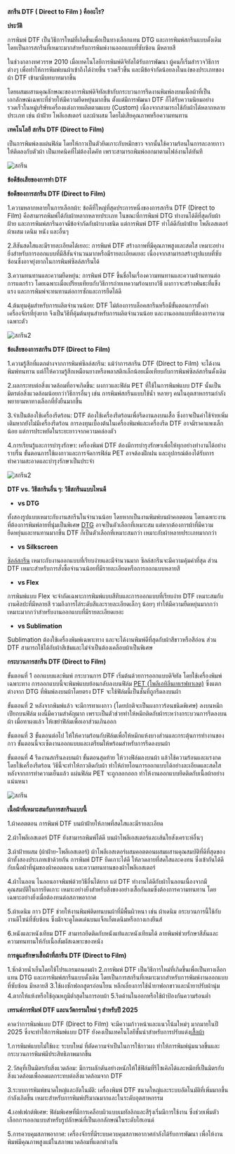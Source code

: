 **สกรีน DTF ( Direct to Film ) คืออะไร?**

**ประวัติ**

การพิมพ์ DTF เป็นวิธีการใหม่ที่เกิดขึ้นเพื่อเป็นทางเลือกแทน DTG และการพิมพ์สกรีนแบบดั้งเดิม โดยเป็นการสกรีนที่เหมาะมากสำหรับการพิมพ์งานออกแบบที่ซับซ้อน มีหลายสี

ในช่วงกลางทศวรรษ 2010 เมื่อเทคโนโลยีการพิมพ์ดิจิทัลได้รับการพัฒนา ผู้คนก็เริ่มสำรวจวิธีการต่างๆ เพื่อทำให้การพิมพ์บนผ้าเข้าถึงได้ง่ายขึ้น รวดเร็วขึ้น และมีข้อจำกัดน้อยลงในแง่ของประเภทของผ้า DTF เข้ามามีบทบาทมากขึ้น

โดยผสมผสานคุณลักษณะของการพิมพ์ดิจิทัลเข้ากับกระบวนการรีดงานพิมพ์ลงบนเนื้อผ้าที่เป็นเอกลักษณ์เฉพาะที่ช่วยให้มีความยืดหยุ่นมากขึ้น ตั้งแต่มีการพัฒนา DTF ก็ได้รับความนิยมอย่างรวดเร็วในหมู่บริษัทเครื่องแต่งกายผลิตตามแบบ (Custom) เนื่องจากสามารถใช้กับผ้าได้หลากหลายประเภท เช่น ผ้าฝ้าย โพลีเอสเตอร์ และผ้าผสม โดยไม่เสียคุณภาพหรือความทนทาน

**เทคโนโลยี สกรีน DTF (Direct to Film)**

เป็นการพิมพ์ลงแผ่นฟิล์ม โดยให้กาวเป็นตัวยึดเกาะกับหมึกขาว จากนั้นใช้ความร้อนในการละลายกาวให้ติดลงกับตัวผ้า เป็นเทคนิคที่ไม่ต้องไดคัท เพราะสามารถพิมพ์ออกมาตามไฟล์งานได้ทันที

![สกรีน](/blog/what-is-dtg-vs-dtf-1.jpg)

**ข้อดีข้อเสียของการทำ DTF**

**ข้อดีของการสกรีน DTF (Direct to Film)**

1.ความหลากหลายในการเลือกผ้า: ข้อดีที่ใหญ่ที่สุดประการหนึ่งของการสกรีน DTF (Direct to Film) คือสามารถพิมพ์ได้กับผ้าหลากหลายประเภท ในขณะที่การพิมพ์ DTG ทำงานได้ดีที่สุดกับผ้าฝ้าย และการพิมพ์สกรีนอาจมีข้อจำกัดกับผ้าบางชนิด แต่การพิมพ์ DTF ทำได้ดีกับผ้าฝ้าย โพลีเอสเตอร์ ผ้าผสม เดนิม หนัง และอื่นๆ

2.สีสันสดใสและมีรายละเอียดได้เยอะ: การพิมพ์ DTF สร้างภาพที่มีคุณภาพสูงและสดใส เหมาะอย่างยิ่งสำหรับการออกแบบที่มีสีสันจำนวนมากหรือมีรายละเอียดเยอะ เนื่องจากสามารถสร้างรูปแบบที่ซับซ้อนซึ่งอาจยุ่งยากในการพิมพ์ซิลล์สกรีนได้

3.ความทนทานและความยืดหยุ่น: การพิมพ์ DTF ขึ้นชื่อในเรื่องความทนทานและความต้านทานต่อการแตกร้าว โดยเฉพาะเมื่อเปรียบเทียบกับวิธีการถ่ายเทความร้อนบางวิธี ผงกาวจะสร้างพันธะที่แข็งแรง และการพิมพ์จะทนทานต่อการซักและการยืดได้ดี

4.ต้นทุนคุ้มสำหรับการผลิตจำนวนน้อย: DTF ไม่ต้องการบล็อคสกรีนหรือมีขั้นตอนการตั้งค่าเครื่องจักรที่ยุ่งยาก จึงเป็นวิธีที่คุ้มต้นทุนสำหรับการผลิตจำนวนน้อย และงานออกแบบที่ต้องการความเฉพาะตัว

![สกรีน2](/blog/what-is-dtg-vs-dtf-2.jpg)

**ข้อเสียของการสกรีน DTF (Direct to Film)**

1.ความรู้สึกที่แตกต่างจากการพิมพ์ซิลล์สกรีน: แม้ว่าการสกรีน DTF (Direct to Film) จะได้งานพิมพ์ทนทาน แต่ก็ให้ความรู้สึกเหมือนยางหรือพลาสติกเล็กน้อยเมื่อเทียบกับการพิมพ์ซิลล์สกรีนดั้งเดิม

2.ผลกระทบต่อสิ่งแวดล้อมที่อาจเกิดขึ้น: ผงกาวและฟิล์ม PET ที่ใช้ในการพิมพ์แบบ DTF นั้นเป็นมิตรต่อสิ่งแวดล้อมน้อยกว่าวิธีการอื่นๆ เช่น การพิมพ์สกรีนแบบใช้น้ำ หลายๆ คนในอุตสาหกรรมกำลังพยายามหาทางเลือกที่ยั่งยืนมากขึ้น

3.จำเป็นต้องใช้เครื่องรีดร้อน: DTF ต้องใช้เครื่องรีดร้อนเพื่อรีดงานลงบนเสื้อ ซึ่งอาจเป็นค่าใช้จ่ายเพิ่มเติมหากยังไม่มีเครื่องรีดร้อน การลงทุนเบื้องต้นในเครื่องพิมพ์และเครื่องรีด DTF อาจมีราคาแพงเล็กน้อย แต่การประหยัดในระยะยาวจากความคล่องตัว

4.การเรียนรู้และการบำรุงรักษา: เครื่องพิมพ์ DTF ต้องมีการบำรุงรักษาเพื่อให้ทุกอย่างทำงานได้อย่างราบรื่น ขั้นตอนการใช้ผงกาวและการจัดการฟิล์ม PET อาจต้องฝึกฝน และอุปกรณ์ต้องได้รับการทำความสะอาดและบำรุงรักษาเป็นประจำ

![สกรีน2](/blog/what-is-dtg-vs-dtf-3.jpg)

**DTF vs. วิธีสกรีนอื่น ๆ: วิธีสกรีนแบบไหนดี**

- **vs DTG**

ทั้งสองรูปแบบเหมาะกับงานสกรีนในจำนวนน้อย โดยหากเป็นงานพิมพ์บนผ้าคอตตอน โดยเฉพาะงานที่ต้องการพิมพ์ลายที่นุ่มเป็นพิเศษ [DTG](/what-is-dtg-vs-dtf)
 อาจเป็นตัวเลือกที่เหมาะสม แต่หากต้องการผ้าที่มีความยืดหยุ่นและทนทานมากขึ้น DTF ก็เป็นตัวเลือกที่เหมาะสมกว่า เหมาะกับผ้าหลายประเภทมากกว่า

 - **vs Silkscreen**

[ซิลล์สกรีน](/what-is-silks-creen) เหมาะกับงานออกแบบที่เรียบง่ายและมีจำนวนมาก ซิลล์สกรีนจะมีความคุ้มค่าที่สุด ส่วน DTF เหมาะสำหรับการสั่งซื้อจำนวนน้อยที่มีรายละเอียดหรือการออกแบบหลายสี

- **vs Flex**

การพิมพ์แบบ Flex จะจำกัดเฉพาะการพิมพ์แบบสีทึบและการออกแบบที่เรียบง่าย DTF เหมาะสมกับงานศิลปะที่มีหลายสี รวมถึงการไล่ระดับสีและรายละเอียดเล็กๆ น้อยๆ ทำให้มีความยืดหยุ่นมากกว่าเหมาะมากกว่าสำหรับงานออกแบบที่มีรายละเอียดเยอะ

- **vs Sublimation**

Sublimation ต้องใช้เครื่องพิมพ์เฉพาะทาง และจะได้งานพิมพ์ดีที่สุดกับผ้าสีขาวหรือสีอ่อน ส่วน DTF สามารถใช้ได้กับผ้าสีเข้มและไม่จำเป็นต้องเคลือบผ้าเป็นพิเศษ

**กระบวนการสกรีน DTF (Direct to Film)**

ขั้นตอนที่ 1 ออกแบบและพิมพ์ กระบวนการ DTF เริ่มต้นด้วยการออกแบบดิจิทัล โดยใช้เครื่องพิมพ์เฉพาะทาง การออกแบบนี้จะพิมพ์แบบย้อนกลับลงบนฟิล์ม [PET (โพลีเอทิลีนเทเรฟทาเลต)](https://th.wikipedia.org/wiki/พอลิเอทิลินเทเรฟทาเลต)
 ซึ่งแตกต่างจาก DTG ที่พิมพ์ลงบนผ้าโดยตรง DTF จะใช้ฟิล์มนี้เป็นชั้นที่ถูกรีดลงบนผ้า

ขั้นตอนที่ 2 หลังจากพิมพ์แล้ว จะมีการทาผงกาว (โดยปกติจะเป็นผงกาวร้อนชนิดพิเศษ) ลงบนหมึกเปียกบนฟิล์ม ผงนี้มีความสำคัญมาก เพราะเป็นตัวช่วยทำให้หมึกติดกับผ้าระหว่างกระบวนการรีดลงบนผ้า เมื่อทาผงแล้ว ให้เขย่าฟิล์มเพื่อเอาส่วนเกินออก

ขั้นตอนที่ 3 ขั้นตอนต่อไป ให้ให้ความร้อนกับฟิล์มเพื่อให้หมึกแห้งบางส่วนและกระตุ้นการทำงานของกาว ขั้นตอนนี้จะเซ็ตงานออกแบบและเตรียมให้พร้อมสำหรับการรีดลงบนผ้า

ขั้นตอนที่ 4 รีดงานสกรีนลงบนผ้า ขั้นตอนสุดท้าย ให้วางฟิล์มลงบนผ้า แล้วใช้ความร้อนและแรงกดโดยใช้เครื่องรีดร้อน วิธีนี้จะทำให้กาวติดกับผ้า ทำให้ถ่ายโอนการออกแบบได้อย่างละเอียดและสดใส หลังจากการทำความเย็นแล้ว แผ่นฟิล์ม PET จะถูกลอกออก ทำให้งานออกแบบยึดติดกับเนื้อผ้าอย่างแน่นหนา

![สกรีน](/blog/what-is-dtg-vs-dtf-4.jpg)

**เนื้อผ้าที่เหมาะสมกับการสกรีนแบบนี้**

1.ผ้าคอตตอน การพิมพ์ DTF บนผ้าฝ้ายให้ภาพที่สดใสและมีรายละเอียด

2.ผ้าโพลีเอสเตอร์ DTF ยังสามารถพิมพ์ได้ดี บนผ้าโพลีเอสเตอร์และเส้นใยสังเคราะห์อื่นๆ

3.ผ้าฝ้ายผสม (ผ้าฝ้าย-โพลีเอสเตอร์) ผ้าโพลีเอสเตอร์ผสมคอตตอนผสมผสานคุณสมบัติที่ดีที่สุดของผ้าทั้งสองประเภทเข้าด้วยกัน การพิมพ์ DTF ยึดเกาะได้ดี ให้ลวดลายที่สดใสและคงทน ซึ่งเข้ากันได้ดีกับเนื้อผ้าที่นุ่มของผ้าคอตตอน และความทนทานของผ้าโพลีเอสเตอร์

4.ผ้าไนลอน ไนลอนอาจพิมพ์ด้วยวิธีอื่นได้ยาก แต่ DTF ทำงานได้ดีกับผ้าไนลอนเนื่องจากมีคุณสมบัติในการยึดเกาะ เหมาะอย่างยิ่งสำหรับสิ่งของอย่างเสื้อกันลมซึ่งต้องการความทนทาน โดยเฉพาะอย่างยิ่งเมื่อต้องทนต่อสภาพอากาศ

5.ผ้าเดนิม กาว DTF ช่วยให้งานพิมพ์ติดทนบนผ้าที่มีพื้นผิวหนา เช่น ผ้าเดนิม กระบวนการนี้ใช้กับงานดีไซน์ที่ซับซ้อน ซึ่งมักจะดูโดดเด่นบนแจ็กเก็ตเดนิมหรือกางเกงยีนส์

6.หนังและหนังเทียม DTF สามารถยึดติดกับหนังแท้และหนังเทียมได้ ลายพิมพ์ช่วยรักษาสีสันและความทนทานให้กับเนื้อสัมผัสเฉพาะของหนัง

**การดูแลรักษาเสื้อผ้าที่สกรีน DTF (Direct to Film)**

1.ซักด้วยน้ำเย็นโดยใช้โปรแกรมถนอมผ้า
2.การพิมพ์ DTF เป็นวิธีการใหม่ที่เกิดขึ้นเพื่อเป็นทางเลือกแทน DTG และการพิมพ์สกรีนแบบดั้งเดิม โดยเป็นการสกรีนที่เหมาะมากสำหรับการพิมพ์งานออกแบบที่ซับซ้อน มีหลายสี
3.ใช้ผงซักฟอกสูตรอ่อนโยน หลีกเลี่ยงการใช้น้ำยาฟอกขาวและน้ำยาปรับผ้านุ่ม
4.ตากให้แห้งหรือใช้อุณหภูมิต่ำสุดในการอบผ้า
5.รีดด้านในออกหรือใช้ผ้าป้องกันความร้อนต่ำ

**เทรนด์การพิมพ์ DTF และนวัตกรรมใหม่ ๆ สำหรับปี 2025**

คาดว่าการพิมพ์แบบ DTF (Direct to Film) จะมีความก้าวหน้าและแนวโน้มใหม่ๆ มากมายในปี 2025 ซึ่งจะทำให้การพิมพ์แบบ DTF ยังคงเป็นเทคโนโลยีชั้นนำสำหรับการปรับแต่ง[เสื้อผ้า](/https://somsritshirt.com/)

1.การพิมพ์แบบไม่ใช้ผง: ระบบใหม่ ที่ตัดความจำเป็นในการใช้กาวผง ทำให้การพิมพ์นุ่มนวลขึ้นและกระบวนการพิมพ์มีประสิทธิภาพมากขึ้น​

2.วัสดุที่เป็นมิตรกับสิ่งแวดล้อม: มีการผลักดันอย่างหนักให้ใช้ฟิล์มที่รีไซเคิลได้และหมึกที่เป็นมิตรกับสิ่งแวดล้อมเพื่อลดผลกระทบต่อสิ่งแวดล้อมจาก DTF​

3.ระบบการพิมพ์ขนาดใหญ่และอัตโนมัติ: เครื่องพิมพ์ DTF ขนาดใหญ่และระบบอัตโนมัติที่เพิ่มมากขึ้นกำลังเกิดขึ้น เหมาะสำหรับการพิมพ์ปริมาณมากและในระดับอุตสาหกรรม​

4.เอฟเฟกต์พิเศษ: ฟิล์มพิเศษที่มีการเคลือบผิวแบบเมทัลลิกและสีรุ้งเริ่มมีการใช้งาน ซึ่งช่วยเพิ่มตัวเลือกการออกแบบสำหรับรูปลักษณ์ที่เป็นเอกลักษณ์ในระดับไฮเอนด์​

5.การควบคุมสภาพอากาศ: เครื่องจักรที่มีระบบควบคุมสภาพอากาศกำลังได้รับการพัฒนา เพื่อให้งานพิมพ์มีคุณภาพสูงแม้ในสภาพแวดล้อมที่แตกต่างกัน​
